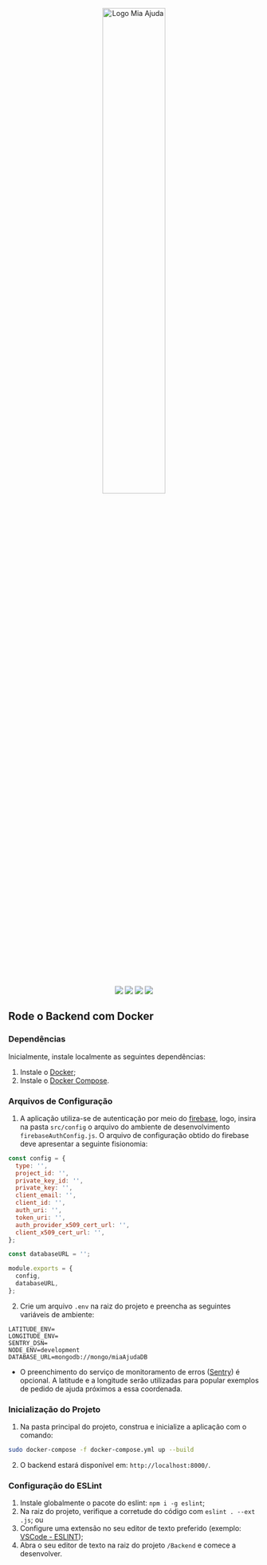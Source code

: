 <p align="center">
  <img src="https://i.imgur.com/5wtqEys.png" alt="Logo Mia Ajuda" width="50%"/>
</p>

<p align="center">
<a href="https://play.google.com/store/apps/details?id=com.unb.miaajuda" target="_blank"><img src="https://img.shields.io/badge/Mia%20Ajuda-Google%20Play-yellow"></a>
<a href="https://miaajuda.netlify.app/" target="_blank"><img src="https://img.shields.io/badge/Mia%20Ajuda-Website-blue"></a>
<a href="https://mia-ajuda.github.io/Documentation/#/" target="_blank"><img src="https://img.shields.io/badge/Mia%20Ajuda-Docs-purple"></a>
<a href="https://github.com/mia-ajuda/Backend/pulls" target="_blank"><img src="https://img.shields.io/github/issues-pr/mia-ajuda/Backend?color=red&label=Pull%20Requests"></a>
</p>

## Rode o Backend com Docker

### Dependências

Inicialmente, instale localmente as seguintes dependências:

1. Instale o [Docker](https://docs.docker.com/install/linux/docker-ce/ubuntu/);
2. Instale o [Docker Compose](https://docs.docker.com/compose/install/).

### Arquivos de Configuração

1. A aplicação utiliza-se de autenticação por meio do [firebase](https://firebase.google.com/), logo, insira na pasta `src/config` o arquivo do ambiente de desenvolvimento `firebaseAuthConfig.js`. O arquivo de configuração obtido do firebase deve apresentar a seguinte fisionomia:

```js
const config = {
  type: '',
  project_id: '',
  private_key_id: '',
  private_key: '',
  client_email: '',
  client_id: '',
  auth_uri: '',
  token_uri: '',
  auth_provider_x509_cert_url: '',
  client_x509_cert_url: '',
};

const databaseURL = '';

module.exports = {
  config,
  databaseURL,
};
```

2. Crie um arquivo `.env` na raiz do projeto e preencha as seguintes variáveis de ambiente:

```env
LATITUDE_ENV=
LONGITUDE_ENV=
SENTRY_DSN=
NODE_ENV=development
DATABASE_URL=mongodb://mongo/miaAjudaDB
```

* O preenchimento do serviço de monitoramento de erros ([Sentry](https://sentry.io/)) é opcional. A latitude e a longitude serão utilizadas para popular exemplos de pedido de ajuda próximos a essa coordenada.

### Inicialização do Projeto

1. Na pasta principal do projeto, construa e inicialize a aplicação com o comando:

```bash
sudo docker-compose -f docker-compose.yml up --build
```

2. O backend estará disponível em: `http://localhost:8000/`.

### Configuração do ESLint

1. Instale globalmente o pacote do eslint: `npm i -g eslint`;
2. Na raiz do projeto, verifique a corretude do código com `eslint . --ext .js`; ou
3. Configure uma extensão no seu editor de texto preferido (exemplo: [VSCode - ESLINT](https://marketplace.visualstudio.com/items?itemName=dbaeumer.vscode-eslint));
4. Abra o seu editor de texto na raiz do projeto `/Backend` e comece a desenvolver.
